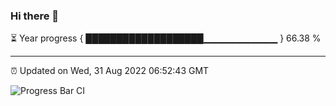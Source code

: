 ### Hi there 👋

⏳ Year progress { ███████████████████▁▁▁▁▁▁▁▁▁▁▁ } 66.38 %

---

⏰ Updated on Wed, 31 Aug 2022 06:52:43 GMT

![Progress Bar CI](https://github.com/liununu/liununu/workflows/Progress%20Bar%20CI/badge.svg)
